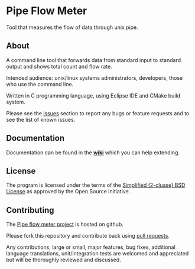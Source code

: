 Pipe Flow Meter
=========

Tool that measures the flow of data through unix pipe.

About
-----

A command line tool that forwards data from standard input to standard output
and shows total count and flow rate.

Intended audience: unix/linux systems administrators, developers, those who
use the command line.

Written in C programming language, using Eclipse IDE and CMake build system.

Please see the [issues][] section to report any bugs or feature requests
and to see the list of known issues.

  [issues]: https://github.com/beli-sk/pipeflow/issues "Pipe flow meter issues tracking"

Documentation
-------------

Documentation can be found in the **[wiki][]** which you can help extending.

  [wiki]: https://github.com/beli-sk/pipeflow/wiki "Pipe flow meter wiki"

License
-------

The program is licensed under the terms of the
[Simplified (2-cluase) BSD License][license] as approved by the Open Source
Initiative.

  [license]: http://opensource.org/licenses/BSD-2-Clause "Simplified (2-cluase) BSD License"

Contributing
------------

The [Pipe flow meter project][project] is hosted on github.

Please fork this repository and contribute back using [pull requests][].

Any contributions, large or small, major features, bug fixes, additional language translations, unit/integration tests are welcomed and appreciated but will be thoroughly reviewed and discussed.

  [project]: https://github.com/beli-sk/pipeflow "Pipe flow meter project page"
  [pull requests]: https://github.com/beli-sk/logarithm/pulls "Pull requests"

